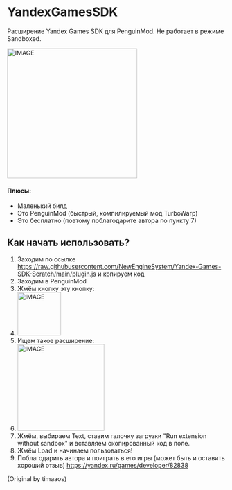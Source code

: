 # YandexGamesSDK
Расширение Yandex Games SDK для PenguinMod. Не работает в режиме Sandboxed.

<img src="https://avatars.githubusercontent.com/u/173352914?s=400&u=1935722840416725635691f6d22c6ec80d0d9951&v=4" alt="IMAGE" width="300"/>

#### Плюсы:
 + Маленький билд
 + Это PenguinMod (быстрый, компилируемый мод TurboWarp)
 + Это бесплатно (поэтому поблагодарите автора по пункту 7)

## Как начать использовать?
1. Заходим по ссылке https://raw.githubusercontent.com/NewEngineSystem/Yandex-Games-SDK-Scratch/main/plugin.js и копируем код
2. Заходим в PenguinMod
3. Жмём кнопку эту кнопку:
4. <img src="https://raw.githubusercontent.com/NewEngineSystem/Yandex-Games-SDK-Scratch/main/extension%2B.png" 
 alt="IMAGE" width="100"/>
5. Ищем такое расширение:
6. <img src="https://raw.githubusercontent.com/NewEngineSystem/Yandex-Games-SDK-Scratch/main/extension.png" 
 alt="IMAGE" width="200"/>
7. Жмём, выбираем Text, ставим галочку загрузки "Run extension without sandbox" и вставляем скопированный код в поле.
8. Жмём Load и начинаем пользоваться!
9. Поблагодарить автора и поиграть в его игры (может быть и оставить хороший отзыв) https://yandex.ru/games/developer/82838

(Original by timaaos)
